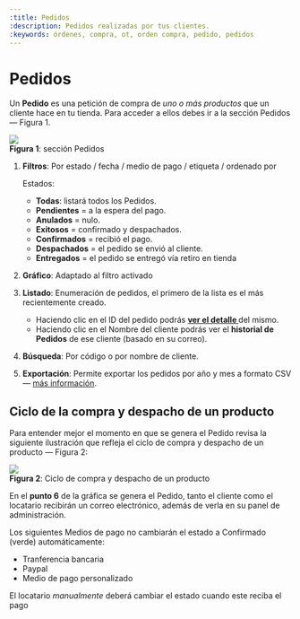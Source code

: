 ```yaml
---
:title: Pedidos
:description: Pedidos realizadas por tus clientes.
:keywords: órdenes, compra, ot, orden compra, pedido, pedidos
---
```


# Pedidos

Un **Pedido** es una petición de compra de _uno o más productos_ que un cliente hace en tu tienda. Para
acceder a ellos debes ir a la sección Pedidos — Figura 1.

<div class="captura">
  <div class="c-contenido">
      <img src="/img/admin/pedidos-home.png">
  </div>
  <div class="c-pie"><strong>Figura 1</strong>: sección Pedidos</div>
</div>

1. **Filtros**: Por estado / fecha / medio de pago / etiqueta / ordenado por

    Estados: 
      * <strong>Todas</strong>: listará todos los Pedidos.
      * <strong class="label-order label-pending">Pendientes</strong> = a la espera del pago. 
      * <strong class="label-order label-invalid">Anulados</strong> = nulo.
      * <strong class="label-order label-successful">Exitosos</strong> = confirmado y despachados.
      * <strong class="label-order label-closed">Confirmados</strong> = recibió el pago. 
      * <strong class="label-order label-shipped">Despachados</strong> = el pedido se envió al cliente. 
      * <strong class="label-order label-delivered">Entregados</strong> = el pedido se entregó vía retiro en tienda

2. **Gráfico**: Adaptado al filtro activado
3. **Listado**: Enumeración de pedidos, el primero de la lista es el más recientemente creado.
    - Haciendo clic en el ID del pedido podrás **[ ver el detalle ](/es/administracion/pedidos/detalle-pedido)** del mismo.
    - Haciendo clic en el Nombre del cliente podrás ver el **historial de Pedidos** de ese cliente (basado en su correo).

4. **Búsqueda**: Por código o por nombre de cliente.
 
5. **Exportación**: Permite exportar los pedidos por año y mes a formato CSV — [más información](/es/administracion/pedidos/reportes).

## Ciclo de la compra y despacho de un producto

Para entender mejor el momento en que se genera el Pedido revisa la siguiente
ilustración que refleja el ciclo de compra y despacho de un producto — Figura 2:

<div class="captura">
  <div class="c-contenido">
      <a rel="fancybox" href="/img/admin/orders-ciclo-big.png"><img src="/img/admin/orders-ciclo-th.png"></a>
  </div>
  <div class="c-pie"><strong>Figura 2</strong>: Ciclo de compra y despacho de un producto</div>
</div>

En el **punto 6** de la gráfica se genera el Pedido, tanto el cliente como el locatario recibirán un
correo electrónico, además de verla en su panel de administración.

<div class="note info">
  <p>Los siguientes Medios de pago no cambiarán el estado a Confirmado (verde) automáticamente:</p>
  <ul>
    <li>Tranferencia bancaria</li>
    <li>Paypal</li>
    <li>Medio de pago personalizado</li>
  </ul>
  <p>El locatario <em>manualmente</em> deberá cambiar el estado cuando este reciba el pago</p>
</div>

